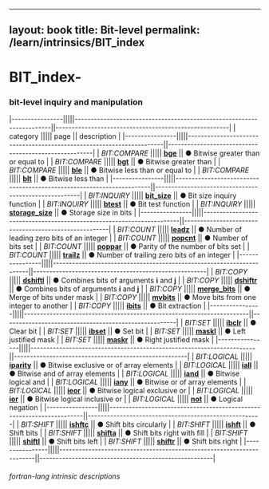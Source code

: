 ---
layout: book
title: Bit-level
permalink: /learn/intrinsics/BIT_index
--
# BIT_index-
### bit-level inquiry and manipulation

|----------------|||||----------------------------------------------------------------------||------------------------------------------------------|
| category       ||||| page                                                                 || description                                          |
|----------------|||||----------------------------------------------------------------------||------------------------------------------------------|
| *BIT:COMPARE*  ||||| [__bge__]({{site.baseurl}}/learn/intrinsics/BGE)                     || &#9679; Bitwise greater than or equal to             |
| *BIT:COMPARE*  ||||| [__bgt__]({{site.baseurl}}/learn/intrinsics/BGT)                     || &#9679; Bitwise greater than                         |
| *BIT:COMPARE*  ||||| [__ble__]({{site.baseurl}}/learn/intrinsics/BLE)                     || &#9679; Bitwise less than or equal to                |
| *BIT:COMPARE*  ||||| [__blt__]({{site.baseurl}}/learn/intrinsics/BLT)                     || &#9679; Bitwise less than                            |
|----------------|||||----------------------------------------------------------------------||------------------------------------------------------|
| *BIT:INQUIRY*  ||||| [__bit\_size__]({{site.baseurl}}/learn/intrinsics/BIT_SIZE)          || &#9679; Bit size inquiry function                    |
| *BIT:INQUIRY*  ||||| [__btest__]({{site.baseurl}}/learn/intrinsics/BTEST)                 || &#9679; Bit test function                            |
| *BIT:INQUIRY*  ||||| [__storage\_size__]({{site.baseurl}}/learn/intrinsics/STORAGE_SIZE)  || &#9679; Storage size in bits                         |
|----------------|||||----------------------------------------------------------------------||------------------------------------------------------|
| *BIT:COUNT*    ||||| [__leadz__]({{site.baseurl}}/learn/intrinsics/LEADZ)                 || &#9679; Number of leading zero bits of an integer    |
| *BIT:COUNT*    ||||| [__popcnt__]({{site.baseurl}}/learn/intrinsics/POPCNT)               || &#9679; Number of bits set                           |
| *BIT:COUNT*    ||||| [__poppar__]({{site.baseurl}}/learn/intrinsics/POPPAR)               || &#9679; Parity of the number of bits set             |
| *BIT:COUNT*    ||||| [__trailz__]({{site.baseurl}}/learn/intrinsics/TRAILZ)               || &#9679; Number of trailing zero bits of an integer   |
|----------------|||||----------------------------------------------------------------------||------------------------------------------------------|
| *BIT:COPY*     ||||| [__dshiftl__]({{site.baseurl}}/learn/intrinsics/DSHIFTL)             || &#9679; Combines bits of arguments __i__ and __j__   |
| *BIT:COPY*     ||||| [__dshiftr__]({{site.baseurl}}/learn/intrinsics/DSHIFTR)             || &#9679; Combines bits of arguments __i__ and __j__   |
| *BIT:COPY*     ||||| [__merge\_bits__]({{site.baseurl}}/learn/intrinsics/MERGE_BITS)      || &#9679; Merge of bits under mask                     |
| *BIT:COPY*     ||||| [__mvbits__]({{site.baseurl}}/learn/intrinsics/MVBITS)               || &#9679; Move bits from one integer to another        |
| *BIT:COPY*     ||||| [__ibits__]({{site.baseurl}}/learn/intrinsics/IBITS)                 || &#9679; Bit extraction                               |
|----------------|||||----------------------------------------------------------------------||------------------------------------------------------|
| *BIT:SET*      ||||| [__ibclr__]({{site.baseurl}}/learn/intrinsics/IBCLR)                 || &#9679; Clear bit                                    |
| *BIT:SET*      ||||| [__ibset__]({{site.baseurl}}/learn/intrinsics/IBSET)                 || &#9679; Set bit                                      |
| *BIT:SET*      ||||| [__maskl__]({{site.baseurl}}/learn/intrinsics/MASKL)                 || &#9679; Left justified mask                          |
| *BIT:SET*      ||||| [__maskr__]({{site.baseurl}}/learn/intrinsics/MASKR)                 || &#9679; Right justified mask                         |
|----------------|||||----------------------------------------------------------------------||------------------------------------------------------|
| *BIT:LOGICAL*  ||||| [__iparity__]({{site.baseurl}}/learn/intrinsics/IPARITY)             || &#9679; Bitwise exclusive or of array elements       |
| *BIT:LOGICAL*  ||||| [__iall__]({{site.baseurl}}/learn/intrinsics/IALL)                   || &#9679; Bitwise and of array elements                |
| *BIT:LOGICAL*  ||||| [__iand__]({{site.baseurl}}/learn/intrinsics/IAND)                   || &#9679; Bitwise logical and                          |
| *BIT:LOGICAL*  ||||| [__iany__]({{site.baseurl}}/learn/intrinsics/IANY)                   || &#9679; Bitwise or of array elements                 |
| *BIT:LOGICAL*  ||||| [__ieor__]({{site.baseurl}}/learn/intrinsics/IEOR)                   || &#9679; Bitwise logical exclusive or                 |
| *BIT:LOGICAL*  ||||| [__ior__]({{site.baseurl}}/learn/intrinsics/IOR)                     || &#9679; Bitwise logical inclusive or                 |
| *BIT:LOGICAL*  ||||| [__not__]({{site.baseurl}}/learn/intrinsics/NOT)                     || &#9679; Logical negation                             |
|----------------|||||----------------------------------------------------------------------||------------------------------------------------------|
| *BIT:SHIFT*    ||||| [__ishftc__]({{site.baseurl}}/learn/intrinsics/ISHFTC)               || &#9679; Shift bits circularly                        |
| *BIT:SHIFT*    ||||| [__ishft__]({{site.baseurl}}/learn/intrinsics/ISHFT)                 || &#9679; Shift bits                                   |
| *BIT:SHIFT*    ||||| [__shifta__]({{site.baseurl}}/learn/intrinsics/SHIFTA)               || &#9679; Shift bits right with fill                   |
| *BIT:SHIFT*    ||||| [__shiftl__]({{site.baseurl}}/learn/intrinsics/SHIFTL)               || &#9679; Shift bits left                              |
| *BIT:SHIFT*    ||||| [__shiftr__]({{site.baseurl}}/learn/intrinsics/SHIFTR)               || &#9679; Shift bits right                             |
|----------------|||||----------------------------------------------------------------------||------------------------------------------------------|

###### fortran-lang intrinsic descriptions
